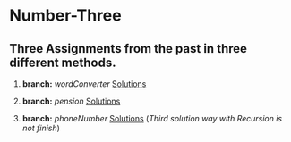 # Number-Three

## Three Assignments from the past in three different methods.

1. **branch:** _wordConverter_ [Solutions](https://github.com/rubenSinzig/number-three/blob/wordConverter/index.js)

3. **branch:** _pension_ [Solutions](https://github.com/rubenSinzig/number-three/blob/pension/index.js)

5. **branch:** _phoneNumber_ [Solutions](https://github.com/rubenSinzig/number-three/blob/phoneNumber/index.js) (_Third solution way with Recursion is not finish_)
